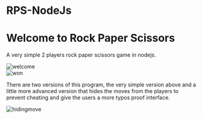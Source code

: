 # RPS-NodeJs
<h1>Welcome to Rock Paper Scissors</h1>
A very simple 2 players rock paper scissors game in nodejs.

![welcome](https://user-images.githubusercontent.com/71637950/225602858-e3aac810-3cd8-4a30-ad07-591923b84e5f.png)
<br>
![won](https://user-images.githubusercontent.com/71637950/225602852-61f88fdc-fbf9-4395-854f-f735292d0ff6.png)


There are two versions of this program, the very simple version above and a little more advanced version that hides the moves from the players to prevent cheating and give the users a more typos proof interface. 

![hidingmove](https://user-images.githubusercontent.com/71637950/226200666-4eaa4a86-6c0f-4ec5-a65e-22a8fadbeb9e.png)

